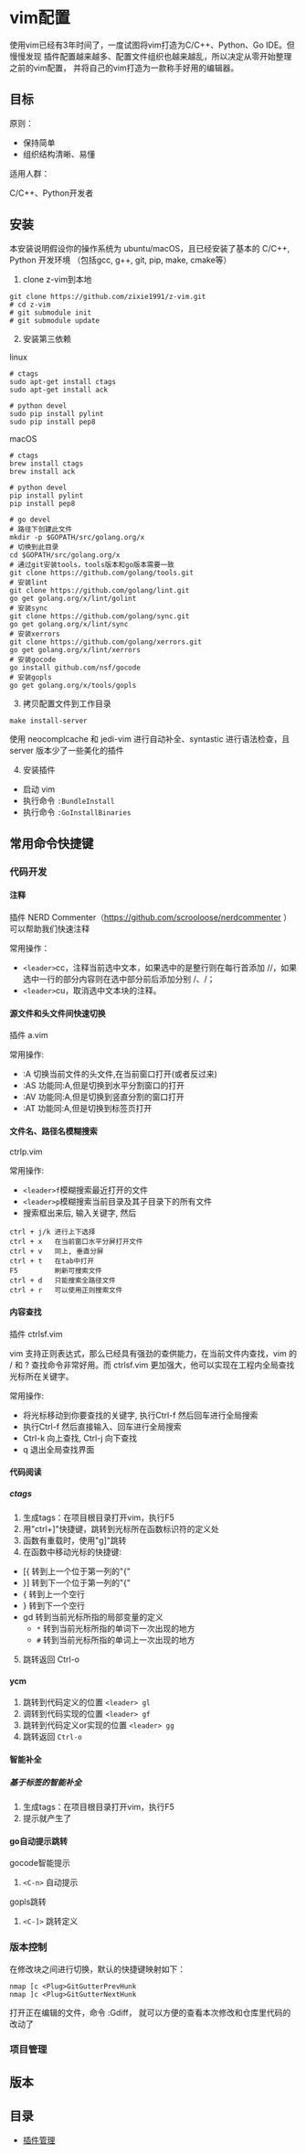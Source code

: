 vim配置
====

使用vim已经有3年时间了，一度试图将vim打造为C/C++、Python、Go IDE。但慢慢发现
插件配置越来越多、配置文件组织也越来越乱，所以决定从零开始整理之前的vim配置，
并将自己的vim打造为一款称手好用的编辑器。

目标
----

原则：

* 保持简单
* 组织结构清晰、易懂

适用人群：

C/C++、Python开发者

安装
----

本安装说明假设你的操作系统为 ubuntu/macOS，且已经安装了基本的 C/C++, Python 开发环境
（包括gcc, g++, git, pip, make, cmake等）


1. clone z-vim到本地
  ```
git clone https://github.com/zixie1991/z-vim.git
# cd z-vim
# git submodule init
# git submodule update
  ```

2. 安装第三依赖

linux
  ```
# ctags
sudo apt-get install ctags
sudo apt-get install ack

# python devel
sudo pip install pylint
sudo pip install pep8
  ```

macOS
  ```
# ctags
brew install ctags
brew install ack

# python devel
pip install pylint
pip install pep8

# go devel
# 路径下创建此文件
mkdir -p $GOPATH/src/golang.org/x
# 切换到此目录
cd $GOPATH/src/golang.org/x
# 通过git安装tools，tools版本和go版本需要一致
git clone https://github.com/golang/tools.git
# 安装lint 
git clone https://github.com/golang/lint.git
go get golang.org/x/lint/golint
# 安装sync
git clone https://github.com/golang/sync.git
go get golang.org/x/lint/sync
# 安装xerrors
git clone https://github.com/golang/xerrors.git
go get golang.org/x/lint/xerrors
# 安装gocode
go install github.com/nsf/gocode
# 安装gopls
go get golang.org/x/tools/gopls
  ```

3. 拷贝配置文件到工作目录
  ```
make install-server
  ```
使用 neocomplcache 和 jedi-vim 进行自动补全、syntastic 进行语法检查，且 server 版本少了一些美化的插件

4. 安装插件
  + 启动 vim
  + 执行命令 `:BundleInstall`
  + 执行命令 `:GoInstallBinaries`

常用命令快捷键
----

### 代码开发

#### 注释

插件 NERD Commenter（https://github.com/scrooloose/nerdcommenter ）可以帮助我们快速注释

常用操作：

* `<leader>`cc，注释当前选中文本，如果选中的是整行则在每行首添加 //，如果选中一行的部分内容则在选中部分前后添加分别 /、/；
* `<leader>`cu，取消选中文本块的注释。

#### 源文件和头文件间快速切换

插件 a.vim

常用操作:

* :A 切换当前文件的头文件,在当前窗口打开(或者反过来)
* :AS 功能同:A,但是切换到水平分割窗口的打开
* :AV 功能同:A,但是切换到竖直分割的窗口打开
* :AT 功能同:A,但是切换到标签页打开

#### 文件名、路径名模糊搜索

ctrlp.vim

常用操作:

* `<leader>f`模糊搜索最近打开的文件
* `<leader>p`模糊搜索当前目录及其子目录下的所有文件
* 搜索框出来后, 输入关键字, 然后
```
ctrl + j/k 进行上下选择
ctrl + x   在当前窗口水平分屏打开文件
ctrl + v   同上, 垂直分屏
ctrl + t   在tab中打开
F5         刷新可搜索文件
ctrl + d   只能搜索全路径文件
ctrl + r   可以使用正则搜索文件
```

#### 内容查找

插件 ctrlsf.vim

vim 支持正则表达式，那么已经具有强劲的查供能力，在当前文件内查找，vim 的 / 和 ? 查找命令非常好用。而 ctrlsf.vim 更加强大，他可以实现在工程内全局查找光标所在关键字。

常用操作:

* 将光标移动到你要查找的关键字, 执行Ctrl-f 然后回车进行全局搜索
* 执行Ctrl-f 然后直接输入、回车进行全局搜索
* Ctrl-k 向上查找, Ctrl-j 向下查找
* q 退出全局查找界面

#### 代码阅读

##### ctags

1. 生成tags：在项目根目录打开vim，执行F5
2. 用"ctrl+]"快捷键，跳转到光标所在函数标识符的定义处
3. 函数有重载时，使用"g]"跳转
4. 在函数中移动光标的快捷键:
  * [{ 转到上一个位于第一列的"{"
  * }] 转到下一个位于第一列的"{"
  * { 转到上一个空行
  * } 转到下一个空行
  * gd 转到当前光标所指的局部变量的定义
    *   `*` 转到当前光标所指的单词下一次出现的地方
    *   `#` 转到当前光标所指的单词上一次出现的地方
5. 跳转返回 Ctrl-o

#### ycm

1. 跳转到代码定义的位置 `<leader> gl`
2. 调转到代码实现的位置 `<leader> gf`
3. 跳转到代码定义or实现的位置 `<leader> gg`
4. 跳转返回 `Ctrl-o`

#### 智能补全

##### 基于标签的智能补全

1. 生成tags：在项目根目录打开vim，执行F5
2. 提示就产生了

#### go自动提示跳转

gocode智能提示

1. `<C-n>` 自动提示

gopls跳转

1. `<C-]>` 跳转定义

### 版本控制

在修改块之间进行切换，默认的快捷键映射如下：
```
nmap [c <Plug>GitGutterPrevHunk
nmap ]c <Plug>GitGutterNextHunk
```

打开正在编辑的文件，命令 :Gdiff， 就可以方便的查看本次修改和仓库里代码的改动了

### 项目管理


版本
----

目录
----

* [插件管理](docs/plugin.md)
